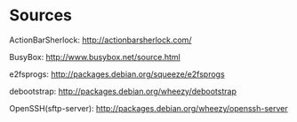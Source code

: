 Sources
=======

ActionBarSherlock: http://actionbarsherlock.com/

BusyBox: http://www.busybox.net/source.html

e2fsprogs: http://packages.debian.org/squeeze/e2fsprogs

debootstrap: http://packages.debian.org/wheezy/debootstrap

OpenSSH(sftp-server): http://packages.debian.org/wheezy/openssh-server

